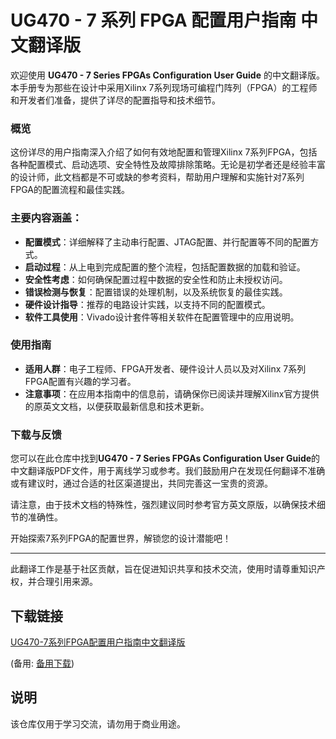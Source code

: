 # UG470 - 7 系列 FPGA 配置用户指南 中文翻译版

欢迎使用 **UG470 - 7 Series FPGAs Configuration User Guide** 的中文翻译版。本手册专为那些在设计中采用Xilinx 7系列现场可编程门阵列（FPGA）的工程师和开发者们准备，提供了详尽的配置指导和技术细节。

### 概览

这份详尽的用户指南深入介绍了如何有效地配置和管理Xilinx 7系列FPGA，包括各种配置模式、启动选项、安全特性及故障排除策略。无论是初学者还是经验丰富的设计师，此文档都是不可或缺的参考资料，帮助用户理解和实施针对7系列FPGA的配置流程和最佳实践。

### 主要内容涵盖：

- **配置模式**：详细解释了主动串行配置、JTAG配置、并行配置等不同的配置方式。
- **启动过程**：从上电到完成配置的整个流程，包括配置数据的加载和验证。
- **安全性考虑**：如何确保配置过程中数据的安全性和防止未授权访问。
- **错误检测与恢复**：配置错误的处理机制，以及系统恢复的最佳实践。
- **硬件设计指导**：推荐的电路设计实践，以支持不同的配置模式。
- **软件工具使用**：Vivado设计套件等相关软件在配置管理中的应用说明。

### 使用指南

- **适用人群**：电子工程师、FPGA开发者、硬件设计人员以及对Xilinx 7系列FPGA配置有兴趣的学习者。
- **注意事项**：在应用本指南中的信息前，请确保你已阅读并理解Xilinx官方提供的原英文文档，以便获取最新信息和技术更新。

### 下载与反馈

您可以在此仓库中找到**UG470 - 7 Series FPGAs Configuration User Guide**的中文翻译版PDF文件，用于离线学习或参考。我们鼓励用户在发现任何翻译不准确或有建议时，通过合适的社区渠道提出，共同完善这一宝贵的资源。

请注意，由于技术文档的特殊性，强烈建议同时参考官方英文原版，以确保技术细节的准确性。

开始探索7系列FPGA的配置世界，解锁您的设计潜能吧！

---

此翻译工作是基于社区贡献，旨在促进知识共享和技术交流，使用时请尊重知识产权，并合理引用来源。

## 下载链接
[UG470-7系列FPGA配置用户指南中文翻译版](https://pan.quark.cn/s/0a56a48a0ea8) 

(备用: [备用下载](https://pan.baidu.com/s/1bVxuiwD_Qw960UeY9s4YlA?pwd=1234))

## 说明

该仓库仅用于学习交流，请勿用于商业用途。
